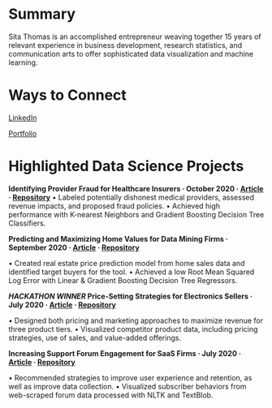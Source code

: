 # Summary
Sita Thomas is an accomplished entrepreneur weaving together 15 years of relevant experience in business development, research statistics, and communication arts to offer sophisticated data visualization and machine learning.

# Ways to Connect
[LinkedIn](https://www.linkedin.com/in/sita-thomas/)

[Portfolio](https://nycdatascience.com/blog/author/sita-thomas/)

# Highlighted Data Science Projects
**Identifying Provider Fraud for Healthcare Insurers · October 2020 · [Article](https://nycdatascience.com/blog/student-works/capstone/identifying-provider-fraud-for-healthcare-insurers/) · [Repository](https://github.com/sitathomas/Healthcare_Fraud)**
•	Labeled potentially dishonest medical providers, assessed revenue impacts, and proposed fraud policies.
•	Achieved high performance with K-nearest Neighbors and Gradient Boosting Decision Tree Classifiers.

**Predicting and Maximizing Home Values for Data Mining Firms · September 2020 · [Article](https://nycdatascience.com/blog/student-works/machine-learning/predicting-and-maximizing-home-values-for-data-mining-firms/) · [Repository](https://github.com/sitathomas/HousingPricePrediction_ML)**

•	Created real estate price prediction model from home sales data and identified target buyers for the tool.
•	Achieved a low Root Mean Squared Log Error with Linear & Gradient Boosting Decision Tree Regressors.

**_HACKATHON WINNER_  Price-Setting Strategies for Electronics Sellers · July 2020 · [Article](https://nycdatascience.com/blog/student-works/price-setting-strategies-for-electronics-sellers/) · [Repository](https://github.com/sitathomas/NYCDSA_Hackathon_720)**

•	Designed both pricing and marketing approaches to maximize revenue for three product tiers.
•	Visualized competitor product data, including pricing strategies, use of sales, and value-added offerings.

**Increasing Support Forum Engagement for SaaS Firms · July 2020 · [Article](https://nycdatascience.com/blog/student-works/web-scraping/increasing-support-forum-user-engagement-in-saas-companies/) · [Repository](https://github.com/sitathomas/web_scraping_project)**

•	Recommended strategies to improve user experience and retention, as well as improve data collection.
•	Visualized subscriber behaviors from web-scraped forum data processed with NLTK and TextBlob.

